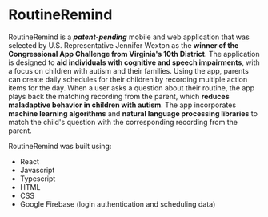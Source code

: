 # RoutineRemind

RoutineRemind is a ***patent-pending*** mobile and web application that was selected by U.S. Representative Jennifer Wexton as the **winner of the Congressional App Challenge from Virginia's 10th District**. The application is designed to **aid individuals with cognitive and speech impairments**, with a focus on children with autism and their families. Using the app, parents can create daily schedules for their children by recording multiple action items for the day. When a user asks a question about their routine, the app plays back the matching recording from the parent, which **reduces maladaptive behavior in children with autism**. The app incorporates **machine learning algorithms** and **natural language processing libraries** to match the child's question with the corresponding recording from the parent.

RoutineRemind was built using:
- React
- Javascript
- Typescript
- HTML
- CSS
- Google Firebase (login authentication and scheduling data)

